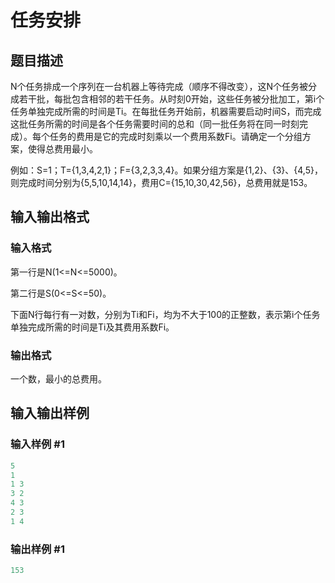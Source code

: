 # 任务安排

## 题目描述

N个任务排成一个序列在一台机器上等待完成（顺序不得改变），这N个任务被分成若干批，每批包含相邻的若干任务。从时刻0开始，这些任务被分批加工，第i个任务单独完成所需的时间是Ti。在每批任务开始前，机器需要启动时间S，而完成这批任务所需的时间是各个任务需要时间的总和（同一批任务将在同一时刻完成）。每个任务的费用是它的完成时刻乘以一个费用系数Fi。请确定一个分组方案，使得总费用最小。

例如：S=1；T={1,3,4,2,1}；F={3,2,3,3,4}。如果分组方案是{1,2}、{3}、{4,5}，则完成时间分别为{5,5,10,14,14}，费用C={15,10,30,42,56}，总费用就是153。

## 输入输出格式

### 输入格式

第一行是N(1<=N<=5000)。

第二行是S(0<=S<=50)。

下面N行每行有一对数，分别为Ti和Fi，均为不大于100的正整数，表示第i个任务单独完成所需的时间是Ti及其费用系数Fi。

### 输出格式

一个数，最小的总费用。

## 输入输出样例

### 输入样例 #1

```cpp
5
1
1 3
3 2
4 3
2 3
1 4
```


### 输出样例 #1

```cpp
153
```


